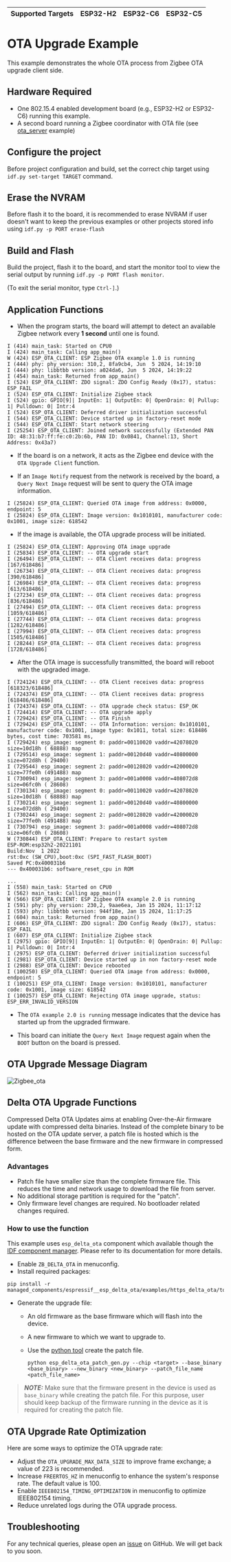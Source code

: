 | Supported Targets | ESP32-H2 | ESP32-C6 | ESP32-C5 |
| ----------------- | -------- | -------- | -------- |

# OTA Upgrade Example 

This example demonstrates the whole OTA process from Zigbee OTA upgrade client side.

## Hardware Required

* One 802.15.4 enabled development board (e.g., ESP32-H2 or ESP32-C6) running this example.
* A second board running a Zigbee coordinator with OTA file (see [ota_server](../ota_server/) example)

## Configure the project

Before project configuration and build, set the correct chip target using `idf.py set-target TARGET` command.

## Erase the NVRAM 

Before flash it to the board, it is recommended to erase NVRAM if user doesn't want to keep the previous examples or other projects stored info 
using `idf.py -p PORT erase-flash`

## Build and Flash

Build the project, flash it to the board, and start the monitor tool to view the serial output by running `idf.py -p PORT flash monitor`.

(To exit the serial monitor, type ``Ctrl-]``.)

## Application Functions

- When the program starts, the board will attempt to detect an available Zigbee network every **1 second** until one is found.
```
I (414) main_task: Started on CPU0
I (424) main_task: Calling app_main()
W (424) ESP_OTA_CLIENT: ESP Zigbee OTA example 1.0 is running
I (444) phy: phy_version: 310,2, 8fa9cb4, Jun  5 2024, 14:19:10
I (444) phy: libbtbb version: a024da6, Jun  5 2024, 14:19:22
I (454) main_task: Returned from app_main()
I (524) ESP_OTA_CLIENT: ZDO signal: ZDO Config Ready (0x17), status: ESP_FAIL
I (524) ESP_OTA_CLIENT: Initialize Zigbee stack
I (524) gpio: GPIO[9]| InputEn: 1| OutputEn: 0| OpenDrain: 0| Pullup: 1| Pulldown: 0| Intr:4 
I (524) ESP_OTA_CLIENT: Deferred driver initialization successful
I (544) ESP_OTA_CLIENT: Device started up in factory-reset mode
I (544) ESP_OTA_CLIENT: Start network steering
I (25254) ESP_OTA_CLIENT: Joined network successfully (Extended PAN ID: 48:31:b7:ff:fe:c0:2b:6b, PAN ID: 0x0841, Channel:13, Short Address: 0x43a7)
```

- If the board is on a network, it acts as the Zigbee end device with the `OTA Upgrade Client` function.

- If an `Image Notify` request from the network is received by the board, a `Query Next Image` request will be sent to query the OTA image information.
```
I (25824) ESP_OTA_CLIENT: Queried OTA image from address: 0x0000, endpoint: 5
I (25824) ESP_OTA_CLIENT: Image version: 0x1010101, manufacturer code: 0x1001, image size: 618542
```

- If the image is available, the OTA upgrade process will be initiated.
```
I (25824) ESP_OTA_CLIENT: Approving OTA image upgrade
I (25834) ESP_OTA_CLIENT: -- OTA upgrade start
I (26494) ESP_OTA_CLIENT: -- OTA Client receives data: progress [167/618486]
I (26734) ESP_OTA_CLIENT: -- OTA Client receives data: progress [390/618486]
I (26984) ESP_OTA_CLIENT: -- OTA Client receives data: progress [613/618486]
I (27234) ESP_OTA_CLIENT: -- OTA Client receives data: progress [836/618486]
I (27494) ESP_OTA_CLIENT: -- OTA Client receives data: progress [1059/618486]
I (27744) ESP_OTA_CLIENT: -- OTA Client receives data: progress [1282/618486]
I (27994) ESP_OTA_CLIENT: -- OTA Client receives data: progress [1505/618486]
I (28244) ESP_OTA_CLIENT: -- OTA Client receives data: progress [1728/618486]
```

- After the OTA image is successfully transmitted, the board will reboot with the upgraded image.

```
I (724124) ESP_OTA_CLIENT: -- OTA Client receives data: progress [618323/618486]
I (724374) ESP_OTA_CLIENT: -- OTA Client receives data: progress [618486/618486]
I (724374) ESP_OTA_CLIENT: -- OTA upgrade check status: ESP_OK
I (724414) ESP_OTA_CLIENT: -- OTA upgrade apply
I (729424) ESP_OTA_CLIENT: -- OTA Finish
I (729424) ESP_OTA_CLIENT: -- OTA Information: version: 0x1010101, manufacturer code: 0x1001, image type: 0x1011, total size: 618486 bytes, cost time: 703581 ms,
I (729424) esp_image: segment 0: paddr=00110020 vaddr=42078020 size=10d18h ( 68888) map
I (729514) esp_image: segment 1: paddr=00120d40 vaddr=40800000 size=072d8h ( 29400) 
I (729544) esp_image: segment 2: paddr=00128020 vaddr=42000020 size=77fe0h (491488) map
I (730094) esp_image: segment 3: paddr=001a0008 vaddr=408072d8 size=06fc0h ( 28608) 
I (730134) esp_image: segment 0: paddr=00110020 vaddr=42078020 size=10d18h ( 68888) map
I (730214) esp_image: segment 1: paddr=00120d40 vaddr=40800000 size=072d8h ( 29400) 
I (730244) esp_image: segment 2: paddr=00128020 vaddr=42000020 size=77fe0h (491488) map
I (730794) esp_image: segment 3: paddr=001a0008 vaddr=408072d8 size=06fc0h ( 28608) 
W (730844) ESP_OTA_CLIENT: Prepare to restart system
ESP-ROM:esp32h2-20221101
Build:Nov  1 2022
rst:0xc (SW_CPU),boot:0xc (SPI_FAST_FLASH_BOOT)
Saved PC:0x400031b6
--- 0x400031b6: software_reset_cpu in ROM

...
I (558) main_task: Started on CPU0
I (562) main_task: Calling app_main()
W (566) ESP_OTA_CLIENT: ESP Zigbee OTA example 2.0 is running
I (591) phy: phy_version: 230,2, 9aae6ea, Jan 15 2024, 11:17:12
I (593) phy: libbtbb version: 944f18e, Jan 15 2024, 11:17:25
I (604) main_task: Returned from app_main()
I (606) ESP_OTA_CLIENT: ZDO signal: ZDO Config Ready (0x17), status: ESP_FAIL
I (607) ESP_OTA_CLIENT: Initialize Zigbee stack
I (2975) gpio: GPIO[9]| InputEn: 1| OutputEn: 0| OpenDrain: 0| Pullup: 1| Pulldown: 0| Intr:4 
I (2975) ESP_OTA_CLIENT: Deferred driver initialization successful
I (2981) ESP_OTA_CLIENT: Device started up in non factory-reset mode
I (2988) ESP_OTA_CLIENT: Device rebooted
I (100250) ESP_OTA_CLIENT: Queried OTA image from address: 0x0000, endpoint: 5
I (100251) ESP_OTA_CLIENT: Image version: 0x1010101, manufacturer code: 0x1001, image size: 618542
I (100257) ESP_OTA_CLIENT: Rejecting OTA image upgrade, status: ESP_ERR_INVALID_VERSION
```

- The `OTA example 2.0 is running` message indicates that the device has started up from the upgraded firmware.

- This board can initiate the `Query Next Image` request again  when the `BOOT` button on the board is pressed.

## OTA Upgrade Message Diagram

 ![Zigbee_ota](../../../docs/_static/zigbee-ota-upgrade-process.png)

## Delta OTA Upgrade Functions

Compressed Delta OTA Updates aims at enabling Over-the-Air firmware update with compressed delta binaries. Instead of the complete binary to be hosted on the OTA update server, a patch file is hosted which is the difference between the base firmware and the new firmware in compressed form.

### Advantages

* Patch file have smaller size than the complete firmware file. This reduces the time and network usage to download the file from server.
* No additional storage partition is required for the "patch".
* Only firmware level changes are required. No bootloader related changes required.

### How to use the function

This example uses `esp_delta_ota` component which available though the [IDF component manager](https://components.espressif.com/component/espressif/esp_delta_ota). Please refer to its documentation for more details.

* Enable `ZB_DELTA_OTA` in menuconfig.
* Install required packages:

```
pip install -r managed_components/espressif__esp_delta_ota/examples/https_delta_ota/tools/requirements.txt
```

* Generate the upgrade file:
    * An old firmware as the base firmware which will flash into the device.
    * A new firmware to which we want to upgrade to.
    * Use the [python tool](./managed_components/espressif__esp_delta_ota/examples/https_delta_ota/tools/esp_delta_ota_patch_gen.py) create the patch file.

        ```
        python esp_delta_ota_patch_gen.py --chip <target> --base_binary <base_binary> --new_binary <new_binary> --patch_file_name <patch_file_name>
        ```

> **_NOTE:_** Make sure that the firmware present in the device is used as `base_binary` while creating the patch file. For this purpose, user should keep backup of the firmware running in the device as it is required for creating the patch file.

## OTA Upgrade Rate Optimization

Here are some ways to optimize the OTA upgrade rate:
- Adjust the `OTA_UPGRADE_MAX_DATA_SIZE` to improve frame exchange; a value of 223 is recommended.
- Increase `FREERTOS_HZ` in menuconfig to enhance the system's response rate. The default value is 100.
- Enable `IEEE802154_TIMING_OPTIMIZATION` in menuconfig to optimize IEEE802154 timing.
- Reduce unrelated logs during the OTA upgrade process.

## Troubleshooting

For any technical queries, please open an [issue](https://github.com/espressif/esp-zigbee-sdk/issues) on GitHub. We will get back to you soon.
